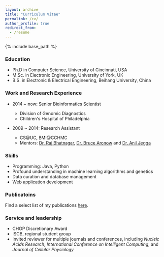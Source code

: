 ```yaml
---
layout: archive
title: "Curriculum Vitae"
permalink: /cv/
author_profile: true
redirect_from:
  - /resume
---
```


{% include base_path %}

### Education

* Ph.D in Computer Science, University of Cincinnati, USA
* M.Sc. in Electronic Engineering, University of York, UK
* B.S. in Electronic & Electrical Engineering, Beihang University, China

### Work and Research Experience

* 2014 ~ now: Senior Bioinformatics Scientist
  * Division of Genomic Diagnostics
  * Children's Hospital of Philadelphia

* 2009 ~ 2014: Research Assistant
  * CS@UC, BMI@CCHMC
  * Mentors: [Dr. Raj Bhatnagar](https://eecs.ceas.uc.edu/~rbhatnag/), [Dr. Bruce Aronow](https://www.cincinnatichildrens.org/bio/a/bruce-aronow) and [Dr. Anil Jegga](https://www.cincinnatichildrens.org/research/divisions/b/bmi/labs/jegga)

### Skills

* Programming: Java, Python
* Profound understanding in machine learning algorithms and genetics
* Data curation and database management
* Web application development
  
### Publicatoins

Find a select list of my publications [here](https://chaozhongyinxiang.github.io/publications/).
  
### Service and leadership

* CHOP Discretionary Award
* ISCB, regional student group
* Invited reviewer for multiple journals and conferences, including *Nucleic Acids Research*, *International Conference on Intelligent Computing*, and *Journal of Cellular Physiology*
